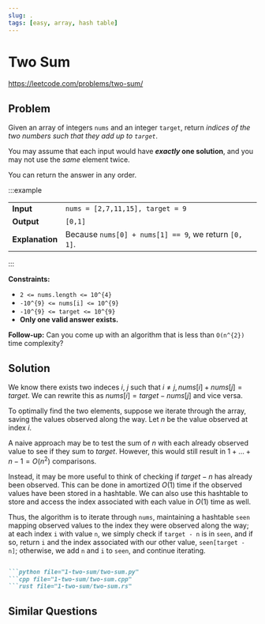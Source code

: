 ```yaml
---
slug: .
tags: [easy, array, hash table]
---
```


# Two Sum

<Difficulty e />

https://leetcode.com/problems/two-sum/

## Problem

Given an array of integers `nums` and an integer `target`, return _indices of the two numbers such that they add up to `target`_.

You may assume that each input would have **_exactly_ one solution**, and you may not use the _same_ element twice.

You can return the answer in any order.

:::example

<VAlign>

| | |
:--|:--
**Input**       | `nums = [2,7,11,15], target = 9`
**Output**      | `[0,1]`
**Explanation** | Because `nums[0] + nums[1] == 9`, we return `[0, 1]`.

</VAlign>

:::

**Constraints:**
- `2 <= nums.length <= 10^{4}`
- `-10^{9} <= nums[i] <= 10^{9}`
- `-10^{9} <= target <= 10^{9}`
- **Only one valid answer exists.**

**Follow-up:** Can you come up with an algorithm that is less than `O(n^{2})` time complexity?

## Solution

We know there exists two indeces $i$, $j$ such that $i\neq j, nums[i] + nums[j] = target$. We can rewrite this as $nums[i] = target - nums[j]$ and vice versa.

To optimally find the two elements, suppose we iterate through the array, saving the values observed along the way. Let $n$ be the value observed at index $i$.

A naive approach may be to test the sum of $n$ with each already observed value to see if they sum to $target$. However, this would still result in $1+\ldots+n-1=O(n^2)$ comparisons.

Instead, it may be more useful to think of checking if $target - n$ has already been observed. This can be done in amortized $O(1)$ time if the observed values have been stored in a hashtable. We can also use this hashtable to store and access the index associated with each value in $O(1)$ time as well.

Thus, the algorithm is to iterate through `nums`, maintaining a hashtable `seen` mapping observed values to the index they were observed along the way; at each index `i` with value `n`, we simply check if `target - n` is in `seen`, and if so, return `i` and the index associated with our other value, `seen[target - n]`; otherwise, we add `n` and `i` to `seen`, and continue iterating.

```md codetabs

```python file="1-two-sum/two-sum.py"
```cpp file="1-two-sum/two-sum.cpp"
```rust file="1-two-sum/two-sum.rs"

```

## Similar Questions

<Similar title="3Sum" m />

<Similar title="4Sum" m />

<Similar title="Two Sum II - Input array is sorted" e />

<Similar title="Two Sum III - Data structure design" e />

<Similar title="Subarray Sum Equals K" m />

<Similar title="Two Sum IV - Input is a BST" e />

<Similar title="Two Sum Less Than K" e />

<Similar title="Max Number of K-Sum Pairs" m />

<Similar title="Count Good Meals"  m/>
